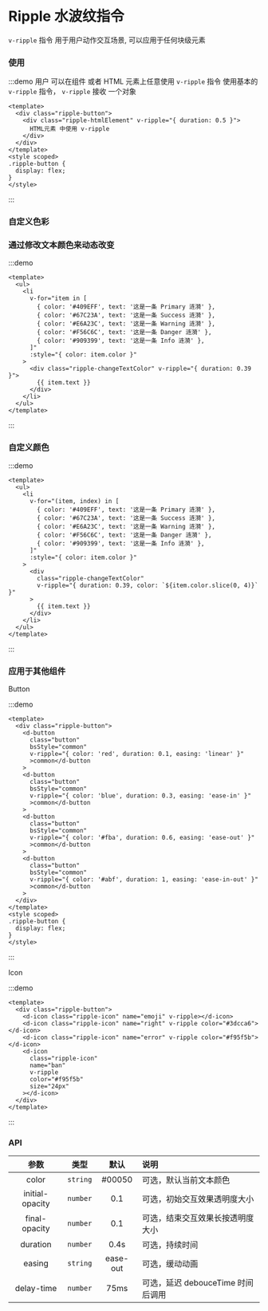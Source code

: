 # Ripple 水波纹指令

<span color="#409EFF">`v-ripple`</span> 指令 用于用户动作交互场景, 可以应用于任何块级元素

### 使用

:::demo 用户 可以在组件 或者 HTML 元素上任意使用 <span color="#409EFF">`v-ripple`</span> 指令 使用基本的 <span color="#409EFF">`v-ripple`</span> 指令， `v-ripple` 接收 一个对象

```vue
<template>
  <div class="ripple-button">
    <div class="ripple-htmlElement" v-ripple="{ duration: 0.5 }">
      HTML元素 中使用 v-ripple
    </div>
  </div>
</template>
<style scoped>
.ripple-button {
  display: flex;
}
</style>
```

:::

### 自定义色彩

### 通过修改文本颜色来动态改变

:::demo

```vue
<template>
  <ul>
    <li
      v-for="item in [
        { color: '#409EFF', text: '这是一条 Primary 涟漪' },
        { color: '#67C23A', text: '这是一条 Success 涟漪' },
        { color: '#E6A23C', text: '这是一条 Warning 涟漪' },
        { color: '#F56C6C', text: '这是一条 Danger 涟漪' },
        { color: '#909399', text: '这是一条 Info 涟漪' },
      ]"
      :style="{ color: item.color }"
    >
      <div class="ripple-changeTextColor" v-ripple="{ duration: 0.39 }">
        {{ item.text }}
      </div>
    </li>
  </ul>
</template>
```

:::

### 自定义颜色

:::demo

```vue
<template>
  <ul>
    <li
      v-for="(item, index) in [
        { color: '#409EFF', text: '这是一条 Primary 涟漪' },
        { color: '#67C23A', text: '这是一条 Success 涟漪' },
        { color: '#E6A23C', text: '这是一条 Warning 涟漪' },
        { color: '#F56C6C', text: '这是一条 Danger 涟漪' },
        { color: '#909399', text: '这是一条 Info 涟漪' },
      ]"
      :style="{ color: item.color }"
    >
      <div
        class="ripple-changeTextColor"
        v-ripple="{ duration: 0.39, color: `${item.color.slice(0, 4)}` }"
      >
        {{ item.text }}
      </div>
    </li>
  </ul>
</template>
```

:::

### 应用于其他组件

Button

:::demo

```vue
<template>
  <div class="ripple-button">
    <d-button
      class="button"
      bsStyle="common"
      v-ripple="{ color: 'red', duration: 0.1, easing: 'linear' }"
      >common</d-button
    >
    <d-button
      class="button"
      bsStyle="common"
      v-ripple="{ color: 'blue', duration: 0.3, easing: 'ease-in' }"
      >common</d-button
    >
    <d-button
      class="button"
      bsStyle="common"
      v-ripple="{ color: '#fba', duration: 0.6, easing: 'ease-out' }"
      >common</d-button
    >
    <d-button
      class="button"
      bsStyle="common"
      v-ripple="{ color: '#abf', duration: 1, easing: 'ease-in-out' }"
      >common</d-button
    >
  </div>
</template>
<style scoped>
.ripple-button {
  display: flex;
}
</style>
```

:::

Icon

:::demo

```vue
<template>
  <div class="ripple-button">
    <d-icon class="ripple-icon" name="emoji" v-ripple></d-icon>
    <d-icon class="ripple-icon" name="right" v-ripple color="#3dcca6"></d-icon>
    <d-icon class="ripple-icon" name="error" v-ripple color="#f95f5b"></d-icon>
    <d-icon
      class="ripple-icon"
      name="ban"
      v-ripple
      color="#f95f5b"
      size="24px"
    ></d-icon>
  </div>
</template>

```

:::

<style>
.ripple-htmlElement {
    width: 600px;
    height: 150px; 
    background-color: #eee; 
    text-align: center; 
    line-height: 150px;
    border: 1px solid #eee50;
    box-shadow: 0 3px 1px -2px rgba(0,0,0,.2),0 2px 2px 0 rgba(0,0,0,.14),0 1px 5px 0 rgba(0,0,0,.12)!important;
    user-select: none;
}
.ripple-changeTextColor {
    display: block;
    padding: 10px 15px;
    user-select: none;
}
</style>

### API

|      参数       |   类型   |   默认   | 说明                              |
| :-------------: | :------: | :------: | :-------------------------------- |
|      color      | `string` |  #00050  | 可选，默认当前文本颜色            |
| initial-opacity | `number` |   0.1    | 可选，初始交互效果透明度大小      |
|  final-opacity  | `number` |   0.1    | 可选，结束交互效果长按透明度大小  |
|    duration     | `number` |   0.4s   | 可选，持续时间                    |
|     easing      | `string` | ease-out | 可选，缓动动画                    |
|   delay-time    | `number` |   75ms   | 可选，延迟 debouceTime 时间后调用 |
